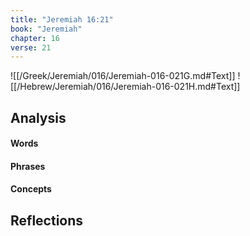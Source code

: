 ```yaml
---
title: "Jeremiah 16:21"
book: "Jeremiah"
chapter: 16
verse: 21
---
```

![[/Greek/Jeremiah/016/Jeremiah-016-021G.md#Text]]
![[/Hebrew/Jeremiah/016/Jeremiah-016-021H.md#Text]]

## Analysis

#### Words

#### Phrases

#### Concepts

## Reflections
